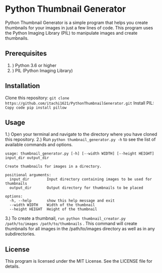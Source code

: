 # Python Thumbnail Generator
Python Thumbnail Generator is a simple program that helps you create thumbnails for your images in just a few lines of code. This program uses the Python Imaging Library (PIL) to manipulate images and create thumbnails.

## Prerequisites

1. ) Python 3.6 or higher
2. ) PIL (Python Imaging Library)

## Installation
Clone this repository: `git clone https://github.com/itachi1621/PythonThumbnailGenerator.git`
Install PIL:```
Copy code pip install pillow```

## Usage
1.) Open your terminal and navigate to the directory where you have cloned this repository.
2.) Run `python thumbnail_generator.py -h` to see the list of available commands and options.

```Copy code 
usage: thumbnail_generator.py [-h] [--width WIDTH] [--height HEIGHT] input_dir output_dir

Create thumbnails for images in a directory.

positional arguments:
  input_dir        Input directory containing images to be used for thumbnails
  output_dir       Output directory for thumbnails to be placed

options:
  -h, --help       show this help message and exit
  --width WIDTH    Width of the thumbnail
  --height HEIGHT  Height of the thumbnail

```
3.) To create a thumbnail, `run python thumbnail_creator.py  /path/to/images /path/to/thumbnails` .
This command will create thumbnails for all images in the /path/to/images directory as well as in any subdirectories.


## License
This program is licensed under the MIT License. See the LICENSE file for details.